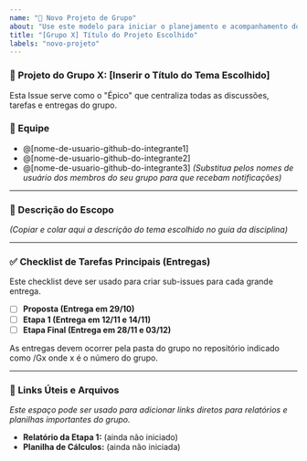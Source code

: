 ```yaml
---
name: "📝 Novo Projeto de Grupo"
about: "Use este modelo para iniciar o planejamento e acompanhamento do seu grupo."
title: "[Grupo X] Título do Projeto Escolhido"
labels: "novo-projeto"
---
```


### 📌 Projeto do Grupo X: [Inserir o Título do Tema Escolhido]

Esta Issue serve como o "Épico" que centraliza todas as discussões, tarefas e entregas do grupo.

### 👥 Equipe

- @[nome-de-usuario-github-do-integrante1]
- @[nome-de-usuario-github-do-integrante2]
- @[nome-de-usuario-github-do-integrante3]
  _(Substitua pelos nomes de usuário dos membros do seu grupo para que recebam notificações)_

---

### 📝 Descrição do Escopo

_(Copiar e colar aqui a descrição do tema escolhido no guia da disciplina)_

---

### ✅ Checklist de Tarefas Principais (Entregas)

Este checklist deve ser usado para criar sub-issues para cada grande entrega.

- [ ] **Proposta (Entrega em 29/10)**
- [ ] **Etapa 1 (Entrega em 12/11 e 14/11)**
- [ ] **Etapa Final (Entrega em 28/11 e 03/12)**

As entregas devem ocorrer pela pasta do grupo no repositório indicado como /Gx onde x é o número do grupo.

---

### 📂 Links Úteis e Arquivos

_Este espaço pode ser usado para adicionar links diretos para relatórios e planilhas importantes do grupo._

- **Relatório da Etapa 1:** (ainda não iniciado)
- **Planilha de Cálculos:** (ainda não iniciada)
